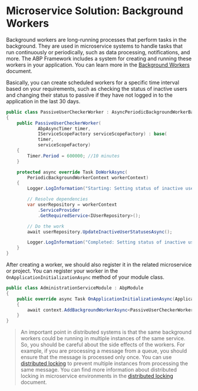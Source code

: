 # Microservice Solution: Background Workers

Background workers are long-running processes that perform tasks in the background. They are used in microservice systems to handle tasks that run continuously or periodically, such as data processing, notifications, and more. The ABP Framework includes a system for creating and running these workers in your application. You can learn more in the [Background Workers](../../framework/infrastructure/background-workers/index.md) document.

Basically, you can create scheduled workers for a specific time interval based on your requirements, such as checking the status of inactive users and changing their status to passive if they have not logged in to the application in the last 30 days.

```csharp
public class PassiveUserCheckerWorker : AsyncPeriodicBackgroundWorkerBase
{
    public PassiveUserCheckerWorker(
            AbpAsyncTimer timer,
            IServiceScopeFactory serviceScopeFactory) : base(
            timer, 
            serviceScopeFactory)
    {
        Timer.Period = 600000; //10 minutes
    }

    protected async override Task DoWorkAsync(
        PeriodicBackgroundWorkerContext workerContext)
    {
        Logger.LogInformation("Starting: Setting status of inactive users...");

        // Resolve dependencies
        var userRepository = workerContext
            .ServiceProvider
            .GetRequiredService<IUserRepository>();

        // Do the work
        await userRepository.UpdateInactiveUserStatusesAsync();

        Logger.LogInformation("Completed: Setting status of inactive users...");
    }
}
```

After creating a worker, we should also register it in the related microservice or project. You can register your worker in the `OnApplicationInitializationAsync` method of your module class.

```csharp
public class AdministrationServiceModule : AbpModule
{
    public override async Task OnApplicationInitializationAsync(ApplicationInitializationContext context)
    {
        await context.AddBackgroundWorkerAsync<PassiveUserCheckerWorker>();
    }
}
```

> An important point in distributed systems is that the same background workers could be running in multiple instances of the same service. So, you should be careful about the side effects of the workers. For example, if you are processing a message from a queue, you should ensure that the message is processed only once. You can use [distributed locking](../../framework/infrastructure/distributed-locking.md) to prevent multiple instances from processing the same message. You can find more information about distributed locking in microservice environments in the [distributed locking](distributed-locking.md) document.